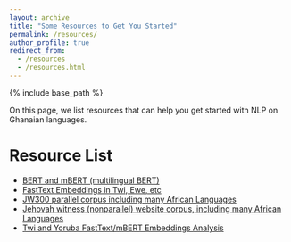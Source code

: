 ```yaml
---
layout: archive
title: "Some Resources to Get You Started"
permalink: /resources/
author_profile: true
redirect_from:
  - /resources
  - /resources.html
---
```


{% include base_path %}

On this page, we list resources that can help you get started with NLP on Ghanaian languages. 

Resource List
======
* [BERT and mBERT (multilingual BERT)](https://github.com/google-research/bert)
* [FastText Embeddings in Twi, Ewe, etc](https://fasttext.cc/docs/en/pretrained-vectors.html)
* [JW300 parallel corpus including many African Languages](http://opus.nlpl.eu/JW300.php)
* [Jehovah witness (nonparallel) website corpus, including many African Languages](https://www.jw.org/tw)
* [Twi and Yoruba FastText/mBERT Embeddings Analysis](https://github.com/ajesujoba/YorubaTwi-Embedding)
